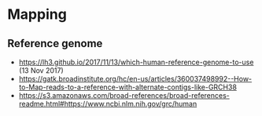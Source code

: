 # Mapping

## Reference genome

* https://lh3.github.io/2017/11/13/which-human-reference-genome-to-use (13 Nov 2017)
* https://gatk.broadinstitute.org/hc/en-us/articles/360037498992--How-to-Map-reads-to-a-reference-with-alternate-contigs-like-GRCH38
* https://s3.amazonaws.com/broad-references/broad-references-readme.html#https://www.ncbi.nlm.nih.gov/grc/human


